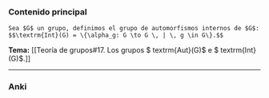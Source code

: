 ### Contenido principal

```ad-Formal
Sea $G$ un grupo, definimos el grupo de automorfismos internos de $G$:
$$\textrm{Int}(G) = \{\alpha_g: G \to G \, | \, g \in G\}.$$
```

**Tema:** [[Teoría de grupos#17. Los grupos $ textrm{Aut}(G)$ e $ textrm{Int}(G)$.]]

---
### Anki
